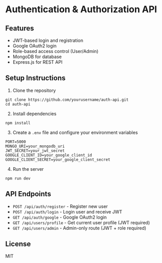 # Authentication & Authorization API

## Features

- JWT-based login and registration
- Google OAuth2 login
- Role-based access control (User/Admin)
- MongoDB for database
- Express.js for REST API

## Setup Instructions

1. Clone the repository

```
git clone https://github.com/yourusername/auth-api.git
cd auth-api
```

2. Install dependencies

```
npm install
```

3. Create a `.env` file and configure your environment variables

```
PORT=5000
MONGO_URI=your_mongodb_uri
JWT_SECRET=your_jwt_secret
GOOGLE_CLIENT_ID=your_google_client_id
GOOGLE_CLIENT_SECRET=your_google_client_secret
```

4. Run the server

```
npm run dev
```

## API Endpoints

- `POST /api/auth/register` - Register new user
- `POST /api/auth/login` - Login user and receive JWT
- `GET /api/auth/google` - Google OAuth2 login
- `GET /api/users/profile` - Get current user profile (JWT required)
- `GET /api/users/admin` - Admin-only route (JWT + role required)

## License

MIT
